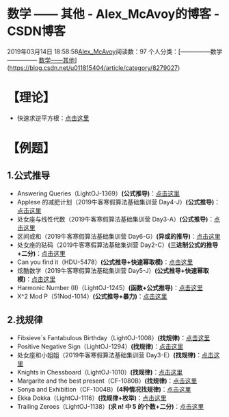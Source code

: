 # 数学 —— 其他 - Alex_McAvoy的博客 - CSDN博客





2019年03月14日 18:58:58[Alex_McAvoy](https://me.csdn.net/u011815404)阅读数：97
个人分类：[—————数学—————																[数学——其他](https://blog.csdn.net/u011815404/article/category/8279050)](https://blog.csdn.net/u011815404/article/category/8279027)








# 【理论】
- 快速求逆平方根：[点击这里](https://blog.csdn.net/u011815404/article/details/83514511)

# 【例题】

## 1.公式推导
- Answering Queries（LightOJ-1369）**(公式推导)**：[点击这里](https://blog.csdn.net/u011815404/article/details/86545100)
- Applese 的减肥计划（2019牛客寒假算法基础集训营 Day4-J）**(公式推导)**：[点击这里](https://blog.csdn.net/u011815404/article/details/86756997)
- 处女座与线性代数（2019牛客寒假算法基础集训营 Day3-A）**(公式推导)**：[点击这里](https://blog.csdn.net/u011815404/article/details/86666038)
- 区间或和（2019牛客寒假算法基础集训营 Day6-G）**(异或的推导)**：[点击这里](https://blog.csdn.net/u011815404/article/details/88382580)
- 处女座的砝码（2019牛客寒假算法基础集训营 Day2-C）**(三进制公式的推导+二分)**：[点击这里](https://blog.csdn.net/u011815404/article/details/86633566)
- Can you find it（HDU-5478）**(公式推导+快速幂取模)**：[点击这里](https://blog.csdn.net/u011815404/article/details/86527159)
- 炫酷数学（2019牛客寒假算法基础集训营 Day5-J）**(公式推导+快速幂取模)**：[点击这里](https://blog.csdn.net/u011815404/article/details/86775385)
- Harmonic Number (II)（LightOJ-1245）**(函数+公式推导)**：[点击这里](https://blog.csdn.net/u011815404/article/details/88674888)
- X^2 Mod P（51Nod-1014）**(公式推导+暴力)**：[点击这里](https://blog.csdn.net/u011815404/article/details/89343320)

## 2.找规律
- Fibsieve`s Fantabulous Birthday（LightOJ-1008）**(找规律)**：[点击这里](https://blog.csdn.net/u011815404/article/details/86596210)
- Positive Negative Sign（LightOJ-1294）**(找规律)**：[点击这里](https://blog.csdn.net/u011815404/article/details/87181414)
- 处女座和小姐姐（2019牛客寒假算法基础集训营 Day3-E）**(找规律)**：[点击这里](https://blog.csdn.net/u011815404/article/details/86658869)
- Knights in Chessboard（LightOJ-1010）**(找规律)**：[点击这里](https://blog.csdn.net/u011815404/article/details/88744775)
- Margarite and the best present（CF-1080B）**(找规律)**：[点击这里](https://blog.csdn.net/u011815404/article/details/84792544)
- Sonya and Exhibition（CF-1004B）**(4种情况找规律)**：[点击这里](https://blog.csdn.net/u011815404/article/details/82081568)
- Ekka Dokka（LightOJ-1116）**(找规律+枚举)**：[点击这里](https://blog.csdn.net/u011815404/article/details/87184142)
- Trailing Zeroes（LightOJ-1138）**(求 n! 中 5 的个数+二分)**：[点击这里](https://blog.csdn.net/u011815404/article/details/86585001)




